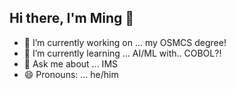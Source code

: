 ## Hi there, I'm Ming 👋

- 🔭 I’m currently working on ... my OSMCS degree!
- 🌱 I’m currently learning ... AI/ML with.. COBOL?!
- 💬 Ask me about ... IMS
- 😄 Pronouns: ... he/him

<!--
**m-i-n-g/m-i-n-g** is a ✨ _special_ ✨ repository because its `README.md` (this file) appears on your GitHub profile.

Here are some ideas to get you started:

- 🔭 I’m currently working on ...
- 🌱 I’m currently learning ...
- 👯 I’m looking to collaborate on ...
- 🤔 I’m looking for help with ...
- 💬 Ask me about ...
- 📫 How to reach me: ...
- 😄 Pronouns: ...
- ⚡ Fun fact: ...
-->
